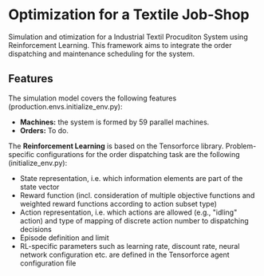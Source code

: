 # Optimization for a Textile Job-Shop

Simulation and otimization for a Industrial Textil Procuditon System using Reinforcement Learning. This framework aims to integrate the order dispatching and maintenance scheduling for the system.

## Features

The simulation model covers the following features (production.envs.initialize_env.py):

- **Machines:** the system is formed by 59 parallel machines. 
- **Orders:** To do.

The **Reinforcement Learning** is based on the Tensorforce library. Problem-specific configurations for the order dispatching task are the following (initialize_env.py):

- State representation, i.e. which information elements are part of the state vector
- Reward function (incl. consideration of multiple objective functions and weighted reward functions according to action subset type)
- Action representation, i.e. which actions are allowed (e.g., "idling" action) and type of mapping of discrete action number to dispatching decisions
- Episode definition and limit
- RL-specific parameters such as learning rate, discount rate, neural network configuration etc. are defined in the Tensorforce agent configuration file